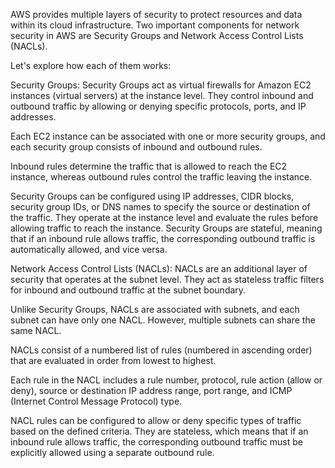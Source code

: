 AWS provides multiple layers of security to protect resources and data within its cloud infrastructure. Two important components for network security in AWS are Security Groups and Network Access Control Lists (NACLs).

Let's explore how each of them works:

Security Groups:
Security Groups act as virtual firewalls for Amazon EC2 instances (virtual servers) at the instance level. They control inbound and outbound traffic by allowing or denying specific protocols, ports, and IP addresses.

Each EC2 instance can be associated with one or more security groups, and each security group consists of inbound and outbound rules.

Inbound rules determine the traffic that is allowed to reach the EC2 instance, whereas outbound rules control the traffic leaving the instance.

Security Groups can be configured using IP addresses, CIDR blocks, security group IDs, or DNS names to specify the source or destination of the traffic. They operate at the instance level and evaluate the rules before allowing traffic to reach the instance. Security Groups are stateful, meaning that if an inbound rule allows traffic, the corresponding outbound traffic is automatically allowed, and vice versa.

Network Access Control Lists (NACLs):
NACLs are an additional layer of security that operates at the subnet level. They act as stateless traffic filters for inbound and outbound traffic at the subnet boundary.

Unlike Security Groups, NACLs are associated with subnets, and each subnet can have only one NACL. However, multiple subnets can share the same NACL.

NACLs consist of a numbered list of rules (numbered in ascending order) that are evaluated in order from lowest to highest.

Each rule in the NACL includes a rule number, protocol, rule action (allow or deny), source or destination IP address range, port range, and ICMP (Internet Control Message Protocol) type.

NACL rules can be configured to allow or deny specific types of traffic based on the defined criteria. They are stateless, which means that if an inbound rule allows traffic, the corresponding outbound traffic must be explicitly allowed using a separate outbound rule.
